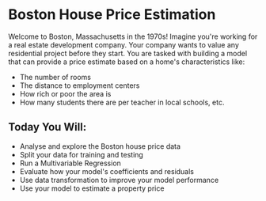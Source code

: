 # Boston House Price Estimation

Welcome to Boston, Massachusetts in the 1970s! Imagine you're working for a real estate development company. Your company wants to value any residential project before they start. You are tasked with building a model that can provide a price estimate based on a home's characteristics like:

- The number of rooms
- The distance to employment centers
- How rich or poor the area is
- How many students there are per teacher in local schools, etc.

## Today You Will:

- Analyse and explore the Boston house price data
- Split your data for training and testing
- Run a Multivariable Regression
- Evaluate how your model's coefficients and residuals
- Use data transformation to improve your model performance
- Use your model to estimate a property price
